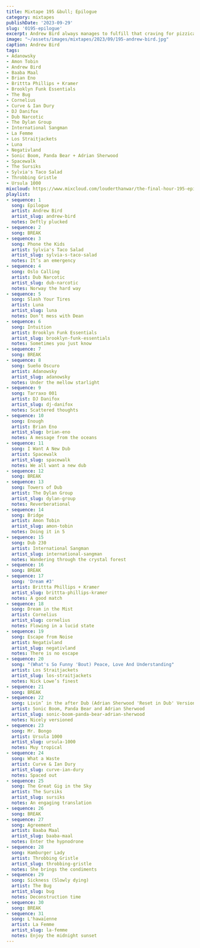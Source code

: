 ```yaml
---
title: Mixtape 195 &bull; Epilogue
category: mixtapes
publishDate: '2023-09-29'
slug: '0195-epilogue'
excerpt: Andrew Bird always manages to fulfill that craving for pizzicato minimalism.
image: "~/assets/images/mixtapes/2023/09/195-andrew-bird.jpg"
caption: Andrew Bird
tags:
- Adanowsky
- Amon Tobin
- Andrew Bird
- Baaba Maal
- Brian Eno
- Brittta Phillips + Kramer
- Brooklyn Funk Essentials
- The Bug
- Cornelius
- Curve & Ian Dury
- DJ Danifox
- Dub Narcotic
- The Dylan Group
- International Sangman
- La Femme
- Los Straitjackets
- Luna
- Negativland
- Sonic Boom, Panda Bear + Adrian Sherwood
- Spacewalk
- The Sursiks
- Sylvia's Taco Salad
- Throbbing Gristle
- Ursula 1000
mixcloud: https://www.mixcloud.com/louderthanwar/the-final-hour-195-epilogue-2023-09-29/
playlist:
- sequence: 1
  song: Epilogue
  artist: Andrew Bird
  artist_slug: andrew-bird
  notes: Deftly plucked
- sequence: 2
  song: BREAK
- sequence: 3
  song: Phone the Kids
  artist: Sylvia's Taco Salad
  artist_slug: sylvia-s-taco-salad
  notes: It’s an emergency
- sequence: 4
  song: Oslo Calling
  artist: Dub Narcotic
  artist_slug: dub-narcotic
  notes: Norway the hard way
- sequence: 5
  song: Slash Your Tires
  artist: Luna
  artist_slug: luna
  notes: Don’t mess with Dean
- sequence: 6
  song: Intuition
  artist: Brooklyn Funk Essentials
  artist_slug: brooklyn-funk-essentials
  notes: Sometimes you just know
- sequence: 7
  song: BREAK
- sequence: 8
  song: Sueño Oscuro
  artist: Adanowsky
  artist_slug: adanowsky
  notes: Under the mellow starlight
- sequence: 9
  song: Tarraxo 001
  artist: DJ Danifox
  artist_slug: dj-danifox
  notes: Scattered thoughts
- sequence: 10
  song: Enough
  artist: Brian Eno
  artist_slug: brian-eno
  notes: A message from the oceans
- sequence: 11
  song: I Want A New Dub
  artist: Spacewalk
  artist_slug: spacewalk
  notes: We all want a new dub
- sequence: 12
  song: BREAK
- sequence: 13
  song: Towers of Dub
  artist: The Dylan Group
  artist_slug: dylan-group
  notes: Reverberational
- sequence: 14
  song: Bridge
  artist: Amon Tobin
  artist_slug: amon-tobin
  notes: Doing it in 5
- sequence: 15
  song: Dub 230
  artist: International Sangman
  artist_slug: international-sangman
  notes: Wandering through the crystal forest
- sequence: 16
  song: BREAK
- sequence: 17
  song: 'Dream #3'
  artist: Brittta Phillips + Kramer
  artist_slug: brittta-phillips-kramer
  notes: A good match
- sequence: 18
  song: Dream in the Mist
  artist: Cornelius
  artist_slug: cornelius
  notes: Flowing in a lucid state
- sequence: 19
  song: Escape from Noise
  artist: Negativland
  artist_slug: negativland
  notes: There is no escape
- sequence: 20
  song: "(What's So Funny 'Bout) Peace, Love And Understanding"
  artist: Los Straitjackets
  artist_slug: los-straitjackets
  notes: Nick Lowe’s finest
- sequence: 21
  song: BREAK
- sequence: 22
  song: Livin’ in the after Dub (Adrian Sherwood 'Reset in Dub' Version)
  artist: Sonic Boom, Panda Bear and Adrian Sherwood
  artist_slug: sonic-boom-panda-bear-adrian-sherwood
  notes: Nicely versioned
- sequence: 23
  song: Mr. Bongo
  artist: Ursula 1000
  artist_slug: ursula-1000
  notes: Muy tropical
- sequence: 24
  song: What a Waste
  artist: Curve & Ian Dury
  artist_slug: curve-ian-dury
  notes: Spaced out
- sequence: 25
  song: The Great Gig in the Sky
  artist: The Sursiks
  artist_slug: sursiks
  notes: An engaging translation
- sequence: 26
  song: BREAK
- sequence: 27
  song: Agreement
  artist: Baaba Maal
  artist_slug: baaba-maal
  notes: Enter the hypnodrone
- sequence: 28
  song: Hamburger Lady
  artist: Throbbing Gristle
  artist_slug: throbbing-gristle
  notes: She brings the condiments
- sequence: 29
  song: Sickness (Slowly dying)
  artist: The Bug
  artist_slug: bug
  notes: Deconstruction time
- sequence: 30
  song: BREAK
- sequence: 31
  song: L'hawaïenne
  artist: La Femme
  artist_slug: la-femme
  notes: Enjoy the midnight sunset
---
```


